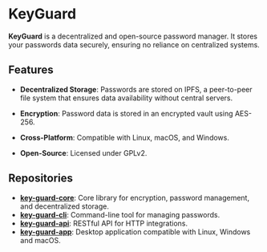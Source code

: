 # **KeyGuard**

**KeyGuard** is a decentralized and open-source password manager. It stores your passwords data securely, ensuring no reliance on centralized systems.

## **Features**

- **Decentralized Storage**: Passwords are stored on IPFS, a peer-to-peer file system that ensures data availability without central servers.
  
- **Encryption**: Password data is stored in an encrypted vault using AES-256.

- **Cross-Platform**: Compatible with Linux, macOS, and Windows.

- **Open-Source**: Licensed under GPLv2.

## **Repositories**

- **[key-guard-core](link_to_key_guard_core_repo)**: Core library for encryption, password management, and decentralized storage.
- **[key-guard-cli](link_to_key_guard_cli_repo)**: Command-line tool for managing passwords.
- **[key-guard-api](link_to_key_guard_api_repo)**: RESTful API for HTTP integrations.
- **[key-guard-app](link_to_key_guard_app_repo)**: Desktop application compatible with Linux, Windows and macOS.
